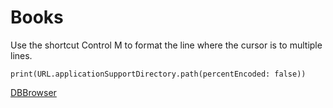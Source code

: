 #  Books

Use the shortcut Control M to format the line where the cursor is to multiple lines.

```
print(URL.applicationSupportDirectory.path(percentEncoded: false))
```

[DBBrowser](https://sqlitebrowser.org)
